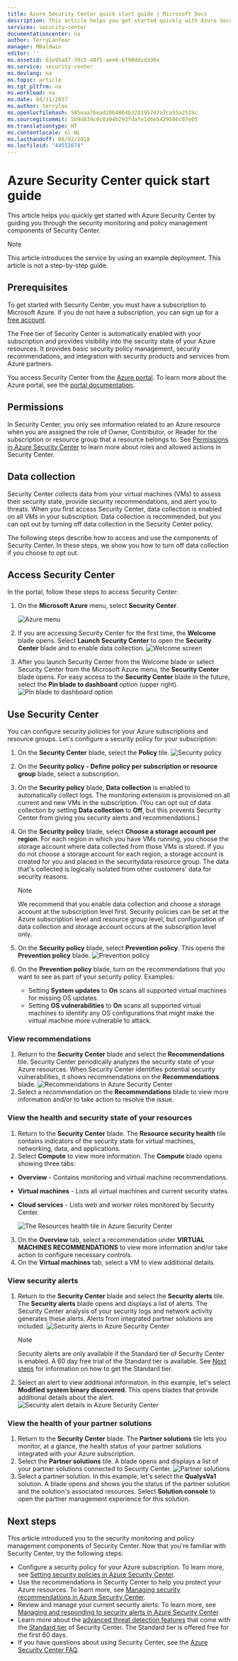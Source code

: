 ```yaml
---
title: Azure Security Center quick start guide | Microsoft Docs
description: This article helps you get started quickly with Azure Security Center by guiding you through the security monitoring and policy management components and linking you to next steps.
services: security-center
documentationcenter: na
author: TerryLanfear
manager: MBaldwin
editor: ''
ms.assetid: 61e95a87-39c5-48f5-aee6-6f90ddcd336e
ms.service: security-center
ms.devlang: na
ms.topic: article
ms.tgt_pltfrm: na
ms.workload: na
ms.date: 04/11/2017
ms.author: terrylan
ms.openlocfilehash: 585eaa76ead20b4864b3281957d7a7ca55a2519c
ms.sourcegitcommit: 5b9d839c0c0a94b293fdafe1d6e5429506c07e05
ms.translationtype: HT
ms.contentlocale: nl-NL
ms.lasthandoff: 08/02/2018
ms.locfileid: "44552674"
---
```

# <a name="azure-security-center-quick-start-guide"></a>Azure Security Center quick start guide
This article helps you quickly get started with Azure Security Center by guiding you through the security monitoring and policy management components of Security Center.

> [!NOTE]
> This article introduces the service by using an example deployment. This article is not a step-by-step guide.
>
>

## <a name="prerequisites"></a>Prerequisites
To get started with Security Center, you must have a subscription to Microsoft Azure. If you do not have a subscription, you can sign up for a [free account](https://azure.microsoft.com/pricing/free-trial/).

The Free tier of Security Center is automatically enabled with your subscription and provides visibility into the security state of your Azure resources. It provides basic security policy management, security recommendations, and integration with security products and services from Azure partners.

You access Security Center from the [Azure portal](https://azure.microsoft.com/features/azure-portal/). To learn more about the Azure portal, see the [portal documentation](https://azure.microsoft.com/documentation/services/azure-portal/).

## <a name="permissions"></a>Permissions
In Security Center, you only see information related to an Azure resource when you are assigned the role of Owner, Contributor, or Reader for the subscription or resource group that a resource belongs to. See [Permissions in Azure Security Center](security-center-permissions.md) to learn more about roles and allowed actions in Security Center.

## <a name="data-collection"></a>Data collection
Security Center collects data from your virtual machines (VMs) to assess their security state, provide security recommendations, and alert you to threats. When you first access Security Center, data collection is enabled on all VMs in your subscription. Data collection is recommended, but you can opt out by turning off data collection in the Security Center policy.

The following steps describe how to access and use the components of Security Center. In these steps, we show you how to turn off data collection if you choose to opt out.

## <a name="access-security-center"></a>Access Security Center
In the portal, follow these steps to access Security Center:

1. On the **Microsoft Azure** menu, select **Security Center**.

   ![Azure menu][1]
2. If you are accessing Security Center for the first time, the **Welcome** blade opens. Select **Launch Security Center** to open the **Security Center** blade and to enable data collection.
   ![Welcome screen][10]
3. After you launch Security Center from the Welcome blade or select Security Center from the Microsoft Azure menu, the **Security Center** blade opens. For easy access to the **Security Center** blade in the future, select the **Pin blade to dashboard** option (upper right).
   ![Pin blade to dashboard option][2]

## <a name="use-security-center"></a>Use Security Center
You can configure security policies for your Azure subscriptions and resource groups. Let's configure a security policy for your subscription:

1. On the **Security Center** blade, select the **Policy** tile.
   ![Security policy][3]
2. On the **Security policy - Define policy per subscription or resource group** blade, select a subscription.
3. On the **Security policy** blade, **Data collection** is enabled to automatically collect logs. The monitoring extension is provisioned on all current and new VMs in the subscription. (You can opt out of data collection by setting **Data collection** to **Off**, but this prevents Security Center from giving you security alerts and recommendations.)
4. On the **Security policy** blade, select **Choose a storage account per region**. For each region in which you have VMs running, you choose the storage account where data collected from those VMs is stored. If you do not choose a storage account for each region, a storage account is created for you and placed in the securitydata resource group. The data that's collected is logically isolated from other customers' data for security reasons.

   > [!NOTE]
   > We recommend that you enable data collection and choose a storage account at the subscription level first. Security policies can be set at the Azure subscription level and resource group level, but configuration of data collection and storage account occurs at the subscription level only.
   >
   >
5. On the **Security policy** blade, select **Prevention policy**. This opens the **Prevention policy** blade.
   ![Prevention policy][4]
6. On the **Prevention policy** blade, turn on the recommendations that you want to see as part of your security policy. Examples:

   * Setting **System updates** to **On** scans all supported virtual machines for missing OS updates.
   * Setting **OS vulnerabilities** to **On** scans all supported virtual machines to identify any OS configurations that might make the virtual machine more vulnerable to attack.

### <a name="view-recommendations"></a>View recommendations
1. Return to the **Security Center** blade and select the **Recommendations** tile. Security Center periodically analyzes the security state of your Azure resources. When Security Center identifies potential security vulnerabilities, it shows recommendations on the **Recommendations** blade.
   ![Recommendations in Azure Security Center][5]
2. Select a recommendation on the **Recommendations** blade to view more information and/or to take action to resolve the issue.

### <a name="view-the-health-and-security-state-of-your-resources"></a>View the health and security state of your resources
1. Return to the **Security Center** blade. The **Resource security health** tile contains indicators of the security state for virtual machines, networking, data, and applications.
2. Select **Compute** to view more information. The **Compute** blade opens showing three tabs:

  - **Overview** - Contains monitoring and virtual machine recommendations.
  - **Virtual machines** - Lists all virtual machines and current security states.
  - **Cloud services** - Lists web and worker roles monitored by Security Center.

    ![The Resources health tile in Azure Security Center][6]

3. On the **Overview** tab, select a recommendation under **VIRTUAL MACHINES RECOMMENDATIONS** to view more information and/or take action to configure necessary controls.
4. On the **Virtual machines** tab, select a VM to view additional details.

### <a name="view-security-alerts"></a>View security alerts
1. Return to the **Security Center** blade and select the **Security alerts** tile. The **Security alerts** blade opens and displays a list of alerts. The Security Center analysis of your security logs and network activity generates these alerts. Alerts from integrated partner solutions are included.
   ![Security alerts in Azure Security Center][7]

   > [!NOTE]
   > Security alerts are only available if the Standard tier of Security Center is enabled. A 60 day free trial of the Standard tier is available. See [Next steps](#next-steps) for information on how to get the Standard tier.
   >
   >
2. Select an alert to view additional information. In this example, let's select **Modified system binary discovered**. This opens blades that provide additional details about the alert.
   ![Security alert details in Azure Security Center][8]

### <a name="view-the-health-of-your-partner-solutions"></a>View the health of your partner solutions
1. Return to the **Security Center** blade. The **Partner solutions** tile lets you monitor, at a glance, the health status of your partner solutions integrated with your Azure subscription.
2. Select the **Partner solutions** tile. A blade opens and displays a list of your partner solutions connected to Security Center.
   ![Partner solutions][9]
3. Select a partner solution. In this example, let's select the **QualysVa1** solution.  A blade opens and shows you the status of the partner solution and the solution's associated resources. Select **Solution console** to open the partner management experience for this solution.

## <a name="next-steps"></a>Next steps
This article introduced you to the security monitoring and policy management components of Security Center. Now that you're familiar with Security Center, try the following steps:

* Configure a security policy for your Azure subscription. To learn more, see [Setting security policies in Azure Security Center](security-center-policies.md).
* Use the recommendations in Security Center to help you protect your Azure resources. To learn more, see [Managing security recommendations in Azure Security Center](security-center-recommendations.md).
* Review and manage your current security alerts. To learn more, see [Managing and responding to security alerts in Azure Security Center](security-center-managing-and-responding-alerts.md).
* Learn more about the [advanced threat detection features](security-center-detection-capabilities.md) that come with the [Standard tier](security-center-pricing.md) of Security Center. The Standard tier is offered free for the first 60 days.
* If you have questions about using Security Center, see the [Azure Security Center FAQ](security-center-faq.md).

<!--Image references-->
[1]: https://docstestmedia1.blob.core.windows.net/azure-media/articles/security-center/media/security-center-get-started/azure-menu.png
[2]: https://docstestmedia1.blob.core.windows.net/azure-media/articles/security-center/media/security-center-get-started/security-center-pin.png
[3]: https://docstestmedia1.blob.core.windows.net/azure-media/articles/security-center/media/security-center-get-started/security-policy.png
[4]: https://docstestmedia1.blob.core.windows.net/azure-media/articles/security-center/media/security-center-get-started/prevention-policy.png
[5]: https://docstestmedia1.blob.core.windows.net/azure-media/articles/security-center/media/security-center-get-started/recommendations.png
[6]: https://docstestmedia1.blob.core.windows.net/azure-media/articles/security-center/media/security-center-get-started/resources-health.png
[7]: https://docstestmedia1.blob.core.windows.net/azure-media/articles/security-center/media/security-center-get-started/security-alert.png
[8]: https://docstestmedia1.blob.core.windows.net/azure-media/articles/security-center/media/security-center-get-started/security-alert-detail.png
[9]: https://docstestmedia1.blob.core.windows.net/azure-media/articles/security-center/media/security-center-get-started/partner-solutions.png
[10]: https://docstestmedia1.blob.core.windows.net/azure-media/articles/security-center/media/security-center-get-started/welcome.png










